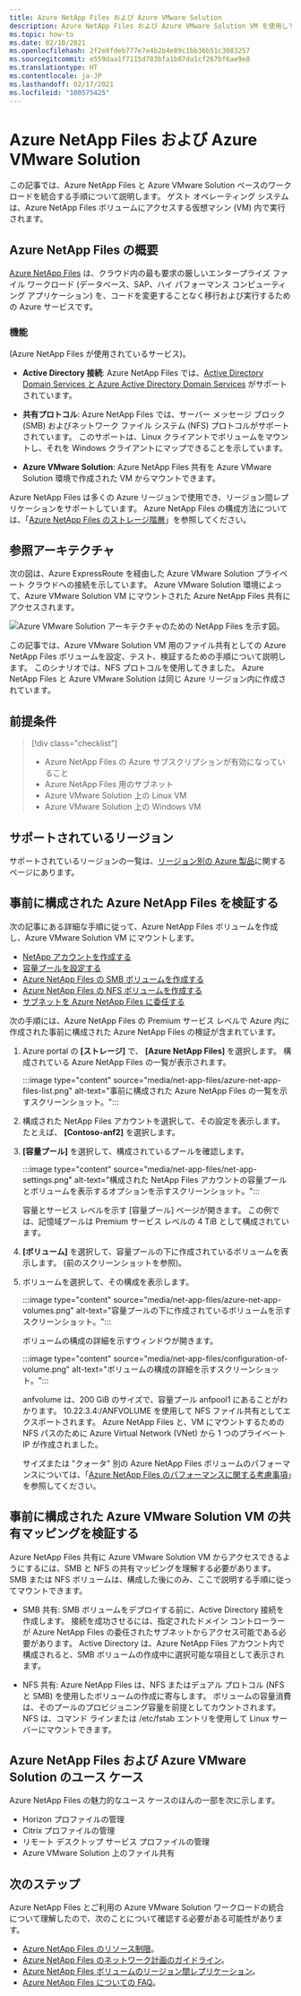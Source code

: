 ```yaml
---
title: Azure NetApp Files および Azure VMware Solution
description: Azure NetApp Files および Azure VMware Solution VM を使用して、オンプレミス サーバー、Azure VMware Solution VM、クラウド インフラストラクチャの間でデータを移行および同期します。
ms.topic: how-to
ms.date: 02/10/2021
ms.openlocfilehash: 2f2e8fdeb777e7e4b2b4e89c1bb36b51c3083257
ms.sourcegitcommit: e559daa1f7115d703bfa1b87da1cf267bf6ae9e8
ms.translationtype: HT
ms.contentlocale: ja-JP
ms.lasthandoff: 02/17/2021
ms.locfileid: "100575425"
---
```

# <a name="azure-netapp-files-with-azure-vmware-solution"></a>Azure NetApp Files および Azure VMware Solution

この記事では、Azure NetApp Files と Azure VMware Solution ベースのワークロードを統合する手順について説明します。 ゲスト オペレーティング システムは、Azure NetApp Files ボリュームにアクセスする仮想マシン (VM) 内で実行されます。 

## <a name="azure-netapp-files-overview"></a>Azure NetApp Files の概要

[Azure NetApp Files](../azure-netapp-files/azure-netapp-files-introduction.md) は、クラウド内の最も要求の厳しいエンタープライズ ファイル ワークロード (データベース、SAP、ハイ パフォーマンス コンピューティング アプリケーション) を、コードを変更することなく移行および実行するための Azure サービスです。

### <a name="features"></a>機能
(Azure NetApp Files が使用されているサービス)。

- **Active Directory 接続**: Azure NetApp Files では、[Active Directory Domain Services と Azure Active Directory Domain Services](../azure-netapp-files/create-active-directory-connections.md#decide-which-domain-services-to-use) がサポートされています。

- **共有プロトコル**: Azure NetApp Files では、サーバー メッセージ ブロック (SMB) およびネットワーク ファイル システム (NFS) プロトコルがサポートされています。 このサポートは、Linux クライアントでボリュームをマウントし、それを Windows クライアントにマップできることを示しています。

- **Azure VMware Solution**: Azure NetApp Files 共有を Azure VMware Solution 環境で作成された VM からマウントできます。

Azure NetApp Files は多くの Azure リージョンで使用でき、リージョン間レプリケーションをサポートしています。 Azure NetApp Files の構成方法については、「[Azure NetApp Files のストレージ階層](../azure-netapp-files/azure-netapp-files-understand-storage-hierarchy.md)」を参照してください。

## <a name="reference-architecture"></a>参照アーキテクチャ

次の図は、Azure ExpressRoute を経由した Azure VMware Solution プライベート クラウドへの接続を示しています。 Azure VMware Solution 環境によって、Azure VMware Solution VM にマウントされた Azure NetApp Files 共有にアクセスされます。

![Azure VMware Solution アーキテクチャのための NetApp Files を示す図。](media/net-app-files/net-app-files-topology.png)

この記事では、Azure VMware Solution VM 用のファイル共有としての Azure NetApp Files ボリュームを設定、テスト、検証するための手順について説明します。 このシナリオでは、NFS プロトコルを使用してきました。 Azure NetApp Files と Azure VMware Solution は同じ Azure リージョン内に作成されています。

## <a name="prerequisites"></a>前提条件 

> [!div class="checklist"]
> * Azure NetApp Files の Azure サブスクリプションが有効になっていること
> * Azure NetApp Files 用のサブネット
> * Azure VMware Solution 上の Linux VM
> * Azure VMware Solution 上の Windows VM

## <a name="regions-supported"></a>サポートされているリージョン

サポートされているリージョンの一覧は、[リージョン別の Azure 製品](https://azure.microsoft.com/global-infrastructure/services/?products=netapp,azure-vmware&regions=all)に関するページにあります。

## <a name="verify-pre-configured-azure-netapp-files"></a>事前に構成された Azure NetApp Files を検証する 

次の記事にある詳細な手順に従って、Azure NetApp Files ボリュームを作成し、Azure VMware Solution VM にマウントします。

- [NetApp アカウントを作成する](../azure-netapp-files/azure-netapp-files-create-netapp-account.md)
- [容量プールを設定する](../azure-netapp-files/azure-netapp-files-set-up-capacity-pool.md)
- [Azure NetApp Files の SMB ボリュームを作成する](../azure-netapp-files/azure-netapp-files-create-volumes-smb.md)
- [Azure NetApp Files の NFS ボリュームを作成する](../azure-netapp-files/azure-netapp-files-create-volumes.md)
- [サブネットを Azure NetApp Files に委任する](../azure-netapp-files/azure-netapp-files-delegate-subnet.md)

次の手順には、Azure NetApp Files の Premium サービス レベルで Azure 内に作成された事前に構成された Azure NetApp Files の検証が含まれています。

1. Azure portal の **[ストレージ]** で、 **[Azure NetApp Files]** を選択します。 構成されている Azure NetApp Files の一覧が表示されます。 

    :::image type="content" source="media/net-app-files/azure-net-app-files-list.png" alt-text="事前に構成された Azure NetApp Files の一覧を示すスクリーンショット。"::: 

2. 構成された NetApp Files アカウントを選択して、その設定を表示します。 たとえば、 **[Contoso-anf2]** を選択します。 

3. **[容量プール]** を選択して、構成されているプールを確認します。 

    :::image type="content" source="media/net-app-files/net-app-settings.png" alt-text="構成された NetApp Files アカウントの容量プールとボリュームを表示するオプションを示すスクリーンショット。":::

    容量とサービス レベルを示す [容量プール] ページが開きます。 この例では、記憶域プールは Premium サービス レベルの 4 TiB として構成されています。

4. **[ボリューム]** を選択して、容量プールの下に作成されているボリュームを表示します。 (前のスクリーンショットを参照)。

5. ボリュームを選択して、その構成を表示します。  

    :::image type="content" source="media/net-app-files/azure-net-app-volumes.png" alt-text="容量プールの下に作成されているボリュームを示すスクリーンショット。":::

    ボリュームの構成の詳細を示すウィンドウが開きます。

    :::image type="content" source="media/net-app-files/configuration-of-volume.png" alt-text="ボリュームの構成の詳細を示すスクリーンショット。":::

    anfvolume は、200 GiB のサイズで、容量プール anfpool1 にあることがわかります。 10.22.3.4:/ANFVOLUME を使用して NFS ファイル共有としてエクスポートされます。 Azure NetApp Files と、VM にマウントするための NFS パスのために Azure Virtual Network (VNet) から 1 つのプライベート IP が作成されました。

    サイズまたは "クォータ" 別の Azure NetApp Files ボリュームのパフォーマンスについては、「[Azure NetApp Files のパフォーマンスに関する考慮事項](../azure-netapp-files/azure-netapp-files-performance-considerations.md)」を参照してください。 

## <a name="verify-pre-configured-azure-vmware-solution-vm-share-mapping"></a>事前に構成された Azure VMware Solution VM の共有マッピングを検証する

Azure NetApp Files 共有に Azure VMware Solution VM からアクセスできるようにするには、SMB と NFS の共有マッピングを理解する必要があります。 SMB または NFS ボリュームは、構成した後にのみ、ここで説明する手順に従ってマウントできます。

- SMB 共有: SMB ボリュームをデプロイする前に、Active Directory 接続を作成します。 接続を成功させるには、指定されたドメイン コントローラーが Azure NetApp Files の委任されたサブネットからアクセス可能である必要があります。 Active Directory は、Azure NetApp Files アカウント内で構成されると、SMB ボリュームの作成中に選択可能な項目として表示されます。

- NFS 共有: Azure NetApp Files は、NFS またはデュアル プロトコル (NFS と SMB) を使用したボリュームの作成に寄与します。 ボリュームの容量消費は、そのプールのプロビジョニング容量を前提としてカウントされます。 NFS は、コマンド ラインまたは /etc/fstab エントリを使用して Linux サーバーにマウントできます。

## <a name="use-cases-of-azure-netapp-files-with-azure-vmware-solution"></a>Azure NetApp Files および Azure VMware Solution のユース ケース

Azure NetApp Files の魅力的なユース ケースのほんの一部を次に示します。 
- Horizon プロファイルの管理
- Citrix プロファイルの管理
- リモート デスクトップ サービス プロファイルの管理
- Azure VMware Solution 上のファイル共有

## <a name="next-steps"></a>次のステップ

Azure NetApp Files とご利用の Azure VMware Solution ワークロードの統合について理解したので、次のことについて確認する必要がある可能性があります。

- [Azure NetApp Files のリソース制限](../azure-netapp-files/azure-netapp-files-resource-limits.md#resource-limits)。
- [Azure NetApp Files のネットワーク計画のガイドライン](../azure-netapp-files/azure-netapp-files-network-topologies.md)。
- [Azure NetApp Files ボリュームのリージョン間レプリケーション](../azure-netapp-files/cross-region-replication-introduction.md)。 
- [Azure NetApp Files についての FAQ](../azure-netapp-files/azure-netapp-files-faqs.md)。

